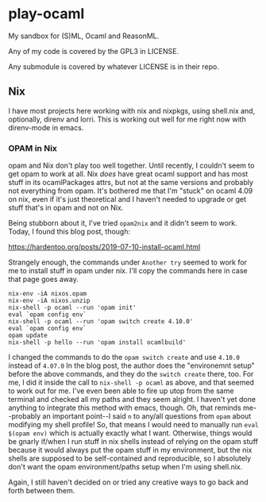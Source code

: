 # play-ocaml

My sandbox for (S)ML, Ocaml and ReasonML.

Any of my code is covered by the GPL3 in LICENSE.

Any submodule is covered by whatever LICENSE is in their repo.

## Nix

I have most projects here working with nix and nixpkgs, using shell.nix and,
optionally, direnv and lorri. This is working out well for me right now with
direnv-mode in emacs.

### OPAM in Nix

opam and Nix don't play too well together. Until recently, I couldn't seem to
get opam to work at all. Nix *does* have great ocaml support and has most stuff
in its ocamlPackages attrs, but not at the same versions and probably not
everything from opam. It's bothered me that I'm "stuck" on ocaml 4.09 on nix,
even if it's just theoretical and I haven't needed to upgrade or get stuff
that's in opam and not on Nix.

Being stubborn about it, I've tried `opam2nix` and it didn't seem to work.
Today, I found this blog post, though:

https://hardentoo.org/posts/2019-07-10-install-ocaml.html

Strangely enough, the commands under `Another try` seemed to work for me to
install stuff in opam under nix. I'll copy the commands here in case that page goes away.

```shell
nix-env -iA nixos.opam
nix-env -iA nixos.unzip
nix-shell -p ocaml --run 'opam init'
eval `opam config env`
nix-shell -p ocaml --run 'opam switch create 4.10.0'
eval `opam config env`
opam update
nix-shell -p hello --run 'opam install ocamlbuild'
```

I changed the commands to do the `opam switch create` and use `4.10.0` instead
of `4.07.0` In the blog post, the author does the "environemnt setup" before the
above commands, and they do the `switch create` there, too. For me, I did it
inside the call to `nix-shell -p ocaml` as above, and that seemed to work out
for me. I've even been able to fire up utop from the same terminal and checked
all my paths and they seem alright. I haven't yet done anything to integrate
this method with emacs, though. Oh, that reminds me--probably an important
point--I said `n` to any/all questions from `opam` about modifying my shell
profile! So, that means I would need to manually run `eval $(opam env)` which is
actually exactly what I want. Otherwise, things would be gnarly if/when I run
stuff in nix shells instead of relying on the opam stuff because it would always
put the opam stuff in my environment, but the nix shells are supposed to be
self-contained and reproducible, so I absolutely don't want the opam
environment/paths setup when I'm using shell.nix.

Again, I still haven't decided on or tried any creative ways to go back and
forth between them.
